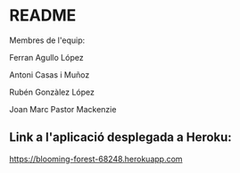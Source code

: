 # README

Membres de l'equip:

Ferran Agullo López

Antoni Casas i Muñoz

Rubén Gonzàlez López

Joan Marc Pastor Mackenzie

## Link a l'aplicació desplegada a Heroku:

https://blooming-forest-68248.herokuapp.com


